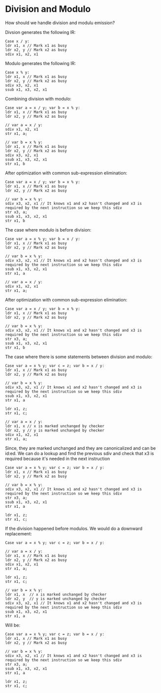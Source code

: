 Division and Modulo
====================

How should we handle division and modulu emission?

Divsion generates the following IR:
```
Case x / y:
ldr x1, x // Mark x1 as busy
ldr x2, y // Mark x2 as busy
sdiv x1, x2, x1
```

Modulo generates the following IR:
```
Case x % y:
ldr x1, x // Mark x1 as busy
ldr x2, y // Mark x2 as busy
sdiv x3, x2, x1
ssub x1, x3, x2, x1
```


Combining division with modulo:
```
Case var a = x / y; var b = x % y:
ldr x1, x // Mark x1 as busy
ldr x2, y // Mark x2 as busy

// var a = x / y:
sdiv x1, x2, x1
str x1, a;

// var b = x % y:
ldr x1, x // Mark x1 as busy
ldr x2, y // Mark x2 as busy
sdiv x3, x2, x1
ssub x1, x3, x2, x1
str x1, b
```

After optimization with common sub-expression elimination:
```
Case var a = x / y; var b = x % y:
ldr x1, x // Mark x1 as busy
ldr x2, y // Mark x2 as busy

// var b = x % y:
sdiv x3, x2, x1 // It knows x1 and x2 hasn't changed and x3 is required by the next instruction so we keep this sdiv
str x3, a;
ssub x1, x3, x2, x1
str x1, b
```

The case where modulo is before division:
```
Case var a = x % y; var b = x / y:
ldr x1, x // Mark x1 as busy
ldr x2, y // Mark x2 as busy

// var b = x % y:
sdiv x3, x2, x1 // It knows x1 and x2 hasn't changed and x3 is required by the next instruction so we keep this sdiv
ssub x1, x3, x2, x1
str x1, a

// var a = x / y:
sdiv x1, x2, x1
str x1, a;
```

After optimization with common sub-expression elimination:
```
Case var a = x / y; var b = x % y:
ldr x1, x // Mark x1 as busy
ldr x2, y // Mark x2 as busy

// var b = x % y:
sdiv x3, x2, x1 // It knows x1 and x2 hasn't changed and x3 is required by the next instruction so we keep this sdiv
str x3, a;
ssub x1, x3, x2, x1
str x1, b
```

The case where there is some statements between division and modulo:
```
Case var a = x % y; var c = z; var b = x / y:
ldr x1, x // Mark x1 as busy
ldr x2, y // Mark x2 as busy

// var b = x % y:
sdiv x3, x2, x1 // It knows x1 and x2 hasn't changed and x3 is required by the next instruction so we keep this sdiv
ssub x1, x3, x2, x1
str x1, a

ldr x1, z;
str x1, c;

// var a = x / y:
ldr x1, x // x is marked unchanged by checker
ldr x2, y // y is marked unchanged by checker
sdiv x1, x2, x1 
str x1, a;
```
Since, they are marked unchanged and they are canonicalized and can be id:ed. We can do a lookup and find 
the previous sdiv and check that x3 is required because it's needed in the next instruction
```
Case var a = x % y; var c = z; var b = x / y:
ldr x1, x // Mark x1 as busy
ldr x2, y // Mark x2 as busy

// var b = x % y:
sdiv x3, x2, x1 // It knows x1 and x2 hasn't changed and x3 is required by the next instruction so we keep this sdiv
str x3, a;
ssub x1, x3, x2, x1
str x1, a

ldr x1, z;
str x1, c;
```
If the division happened before modulos. We would do a downward replacement:
```
Case var a = x % y; var c = z; var b = x / y:

// var a = x / y:
ldr x1, x // Mark x1 as busy
ldr x2, y // Mark x2 as busy
sdiv x1, x2, x1 
str x1, a;

ldr x1, z;
str x1, c;

// var b = x % y:
ldr x1, x  // x is marked unchanged by checker
ldr x2, y  // y is marked unchanged by checker
sdiv x3, x2, x1 // It knows x1 and x2 hasn't changed and x3 is required by the next instruction so we keep this sdiv
ssub x1, x3, x2, x1
str x1, a
```
Will be:
```
Case var a = x % y; var c = z; var b = x / y:
ldr x1, x // Mark x1 as busy
ldr x2, y // Mark x2 as busy

// var b = x % y:
sdiv x3, x2, x1 // It knows x1 and x2 hasn't changed and x3 is required by the next instruction so we keep this sdiv
str x3, a;
ssub x1, x3, x2, x1
str x1, a

ldr x1, z;
str x1, c;
```
